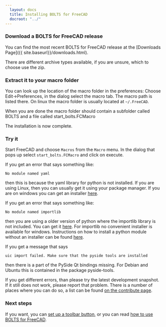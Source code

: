 ```yaml
---
  layout: docs
  title: Installing BOLTS for FreeCAD
  docroot: "../"
---
```


### Download a BOLTS for FreeCAD release

You can find the most recent BOLTS for FreeCAD release at the [Downloads Page]({{ site.baseurl}}/downloads.html).

There are different archive types available, if you are unsure, which to choose use the zip.

### Extract it to your macro folder

You can look up the location of the macro folder in the preferences: Choose
Edit->Preferences, in the dialog select the macro tab. The macro path is listed
there. On linux the macro folder is usually located at `~/.FreeCAD`.

When you are done the macro folder should contain a subfolder called BOLTS and
a file called start_bolts.FCMacro

The installation is now complete.

### Try it

Start FreeCAD and choose <code>Macros</code> from the <code>Macro</code> menu. In the dialog that pops up select <code>start_bolts.FCMacro</code> and click on execute.

If you get an error that says something like:

    No module named yaml

then this is because the yaml library for python is not installed. If you are using Linux, then you can usually get it using your package manager. If you are on windows you can get an installer [here](http://pyyaml.org/wiki/PyYAML).

If you get an error that says something like:

    No module named importlib

then you are using a older version of python where the importlib library is not included. You can get it [here](https://pypi.python.org/pypi/importlib/1.0.2). For importlib no convenient installer is available for windows. Instructions on how to install a python module without an installer can be found [here](http://docs.python.org/2/install/index.html).

If you get a message that says

    uic import failed. Make sure that the pyside tools are installed

then there is a part of the PySide Qt bindings missing. For Debian and Ubuntu this is contained in the package pyside-tools.

If you get different errors, than please try the latest development snapshot. If it still does not work, please report that problem. There is a number of places where you can do so, a list can be found [on the contribute page](http://jreinhardt.github.io/BOLTS/contribute.html).

### Next steps

If you want, you can [set up a toolbar button](toolbar.html), or you can read [how to use BOLTS for FreeCAD](usage.html).
